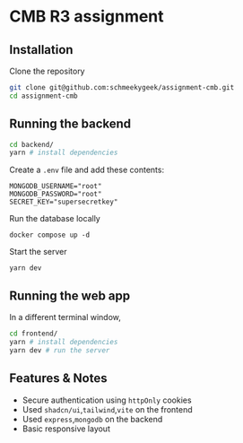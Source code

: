 # CMB R3 assignment

## Installation

Clone the repository
```bash
git clone git@github.com:schmeekygeek/assignment-cmb.git
cd assignment-cmb
```

## Running the backend
```bash
cd backend/
yarn # install dependencies
```
Create a `.env` file and add these contents:
```
MONGODB_USERNAME="root"
MONGODB_PASSWORD="root"
SECRET_KEY="supersecretkey"
```
Run the database locally
```
docker compose up -d
```
Start the server
```
yarn dev
```

## Running the web app
In a different terminal window,
```bash
cd frontend/
yarn # install dependencies
yarn dev # run the server
```

## Features & Notes
- Secure authentication using `httpOnly` cookies
- Used `shadcn/ui`,`tailwind`,`vite` on the frontend
- Used `express`,`mongodb` on the backend
- Basic responsive layout
